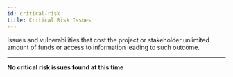 ```yaml
---
id: critical-risk
title: Critical Risk Issues
---
```


Issues and vulnerabilities that cost the project or stakeholder unlimited amount of funds or access to information leading to such outcome.

---

**No critical risk issues found at this time**
